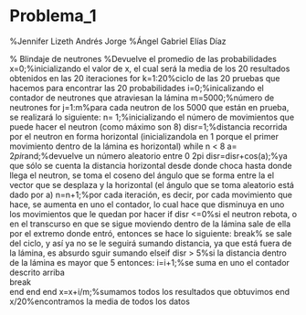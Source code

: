# Problema_1
%Jennifer Lizeth Andrés Jorge
%Ángel Gabriel Elías Díaz

% Blindaje de neutrones
%Devuelve el promedio de las probabilidades
x=0;%inicializando el valor de x, el cual será la media de los 20 resultados obtenidos en las 20 iteraciones
for k=1:20%ciclo de las 20 pruebas que hacemos para encontrar las 20 probabilidades
  i=0;%inicalizando el contador de neutrones que atraviesan la lámina
  m=5000;%número de neutrones
  for j=1:m%para cada neutron de los 5000 que están en prueba, se realizará lo siguiente: 
  	n= 1;%inicializando el número de movimientos que puede hacer el neutron (como máximo son 8)
  	disr=1;%distancia recorrida por el neutron en forma horizontal (inicializandola en 1 porque el primer movimiento dentro de la lámina es horizontal)
  	while n < 8
  		a= 2*pi*rand;%devuelve un número aleatorio entre 0 2pi
  		disr=disr+cos(a);%ya que sólo se cuenta la distancia horizontal desde donde choca hasta donde llega el neutron, se toma el coseno del ángulo que se forma entre la el vector que se desplaza y la horizontal (el ángulo que se toma aleatorio está dado por a)
  		n=n+1;%por cada iteración, es decir, por cada movimiento que hace, se aumenta en uno el contador, lo cual hace que disminuya en uno los movimientos que le quedan por hacer
	  	if disr <=0%si el neutron rebota, o en el transcurso en que se sigue moviendo dentro de la lámina sale de ella por el extremo donde entró, entonces se hace lo siguiente:
	  		break% se sale del ciclo, y así ya no se le seguirá sumando distancia, ya que está fuera de la lámina, es absurdo sguir sumando
		elseif disr > 5%si la distancia dentro de la lámina es mayor que 5 entonces:
			i=i+1;%se suma en uno el contador descrito arriba	
			break	
		end
	  end
  end
  x=x+i/m;%sumamos todos los resultados que obtuvimos
end
x/20%encontramos la media de todos los datos
